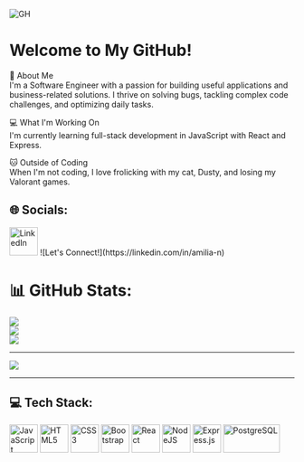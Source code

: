 ![GH](https://user-images.githubusercontent.com/74038190/212257468-1e9a91f1-b626-4baa-b15d-5c385dfa7ed2.gif)  

# Welcome to My GitHub!  

🌱 About Me  
I'm a Software Engineer with a passion for building useful applications and business-related solutions. I thrive on solving bugs, tackling complex code challenges, and optimizing daily tasks.  

💻 What I'm Working On  
I'm currently learning full-stack development in JavaScript with React and Express.  

🐱 Outside of Coding  
When I'm not coding, I love frolicking with my cat, Dusty, and losing my Valorant games.  

## 🌐 Socials:
<img src="[https://user-images.githubusercontent.com/74038190/212257454-16e3712e-945a-4ca2-b238-408ad0bf87e6.gif](https://user-images.githubusercontent.com/74038190/235294012-0a55e343-37ad-4b0f-924f-c8431d9d2483.gif)" alt="LinkedIn" width="50" height="50"/>
![Let's Connect!](https://linkedin.com/in/amilia-n)

# 📊 GitHub Stats:
![](https://github-readme-stats.vercel.app/api?username=amilia-n&theme=rose&hide_border=false&include_all_commits=false&count_private=false)<br/>
![](https://nirzak-streak-stats.vercel.app/?user=amilia-n&theme=rose&hide_border=false)<br/>
![](https://github-readme-stats.vercel.app/api/top-langs/?username=amilia-n&theme=rose&hide_border=false&include_all_commits=false&count_private=false&layout=compact)

---
[![](https://visitcount.itsvg.in/api?id=amilia-n&icon=0&color=0)](https://visitcount.itsvg.in)


---

## 💻 Tech Stack:
<p align="left">
  <img src="https://user-images.githubusercontent.com/74038190/212257454-16e3712e-945a-4ca2-b238-408ad0bf87e6.gif" alt="JavaScript" width="50" height="50"/>
  <img src="https://private-user-images.githubusercontent.com/74038190/238200426-29fd6286-4e7b-4d6c-818f-c4765d5e39a9.gif" alt="HTML5" width="50" height="50"/>
  <img src="https://private-user-images.githubusercontent.com/74038190/238200428-67f477ed-6624-42da-99f0-1a7b1a16eecb.gif" alt="CSS3" width="50" height="50"/>
  <img src="https://user-images.githubusercontent.com/74038190/212280805-9bcb336b-8c55-46a8-abf8-ff286ab55472.gif" alt="Bootstrap" width="50" height="50"/>
  <img src="https://user-images.githubusercontent.com/74038190/212257467-871d32b7-e401-42e8-a166-fcfd7baa4c6b.gif" alt="React" width="50" height="50"/>
  <img src="https://user-images.githubusercontent.com/74038190/212257460-738ff738-247f-4445-a718-cdd0ca76e2db.gif" alt="NodeJS" width="50" height="50"/>
  <img src="https://private-user-images.githubusercontent.com/74038190/238200441-1a797f46-efe4-41e6-9e75-5303e1bbcbfa.gif" alt="Express.js" width="50" height="50"/>
  <img src="https://img.shields.io/badge/postgres-%23316192.svg?style=for-the-badge&logo=postgresql&logoColor=white" alt="PostgreSQL" width="100" height="50"/>
</p>

